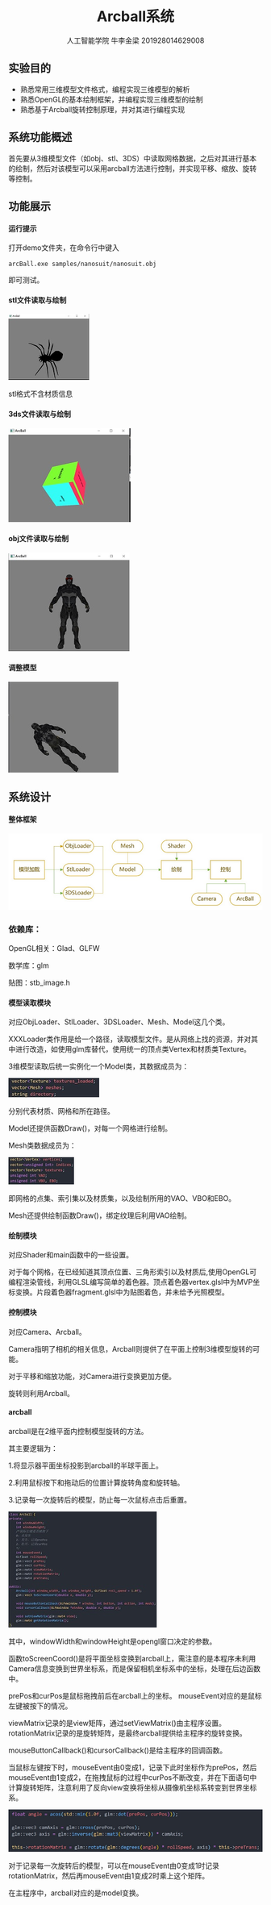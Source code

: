 # <center>Arcball系统 </center>

<center>人工智能学院 牛李金梁 201928014629008</center>

## 实验目的
- 熟悉常用三维模型文件格式，编程实现三维模型的解析
- 熟悉OpenGL的基本绘制框架，并编程实现三维模型的绘制
- 熟悉基于Arcball旋转控制原理，并对其进行编程实现

## 系统功能概述
首先要从3维模型文件（如obj、stl、3DS）中读取网格数据，之后对其进行基本的绘制，然后对该模型可以采用arcball方法进行控制，并实现平移、缩放、旋转等控制。

## 功能展示

#### 运行提示
打开demo文件夹，在命令行中键入
```
arcBall.exe samples/nanosuit/nanosuit.obj
```
即可测试。

#### stl文件读取与绘制
![avatar](Resources/stl.jpg)

stl格式不含材质信息

#### 3ds文件读取与绘制
![avatar](Resources/3ds.jpg)

#### obj文件读取与绘制
![avatar](Resources/obj.jpg)

#### 调整模型

![avatar](Resources/obj_rotation.jpg)
## 系统设计

#### 整体框架
![avatar](Resources/framework.jpg)

### 依赖库：

OpenGL相关：Glad、GLFW

数学库：glm

贴图：stb_image.h

#### 模型读取模块
对应ObjLoader、StlLoader、3DSLoader、Mesh、Model这几个类。

XXXLoader类作用是给一个路径，读取模型文件。是从网络上找的资源，并对其中进行改造，如使用glm库替代，使用统一的顶点类Vertex和材质类Texture。

3维模型读取后统一实例化一个Model类，其数据成员为：

![avatar](Resources/model.jpg)

分别代表材质、网格和所在路径。

Model还提供函数Draw()，对每一个网格进行绘制。

Mesh类数据成员为：

![avatar](Resources/mesh.jpg)

即网格的点集、索引集以及材质集，以及绘制所用的VAO、VBO和EBO。

Mesh还提供绘制函数Draw()，绑定纹理后利用VAO绘制。

#### 绘制模块
对应Shader和main函数中的一些设置。

对于每个网格，在已经知道其顶点位置、三角形索引以及材质后,使用OpenGL可编程渲染管线，利用GLSL编写简单的着色器。顶点着色器vertex.glsl中为MVP坐标变换。片段着色器fragment.glsl中为贴图着色，并未给予光照模型。

#### 控制模块
对应Camera、Arcball。

Camera指明了相机的相关信息，Arcball则提供了在平面上控制3维模型旋转的可能。

对于平移和缩放功能，对Camera进行变换更加方便。

旋转则利用Arcball。

#### arcball
arcball是在2维平面内控制模型旋转的方法。

其主要逻辑为：

1.将显示器平面坐标投影到arcball的半球平面上。

2.利用鼠标按下和拖动后的位置计算旋转角度和旋转轴。

3.记录每一次旋转后的模型，防止每一次鼠标点击后重置。

![avatar](Resources/arcball.jpg)

其中，windowWidth和windowHeight是opengl窗口决定的参数。

函数toScreenCoord()是将平面坐标变换到arcball上，需注意的是本程序未利用Camera信息变换到世界坐标系，而是保留相机坐标系中的坐标，处理在后边函数中。

prePos和curPos是鼠标拖拽前后在arcball上的坐标。
mouseEvent对应的是鼠标左键被按下的情况。

viewMatrix记录的是view矩阵，通过setViewMatrix()由主程序设置。rotationMatrix记录的是旋转矩阵，是最终arcball提供给主程序的旋转变换。

mouseButtonCallback()和cursorCallback()是给主程序的回调函数。

当鼠标左键按下时，mouseEvent由0变成1，记录下此时坐标作为prePos，然后mouseEvent由1变成2，在拖拽鼠标的过程中curPos不断改变，并在下面语句中计算旋转矩阵，注意利用了反向view变换将坐标从摄像机坐标系转变到世界坐标系。

![avatar](Resources/arcball_logic.jpg)

对于记录每一次旋转后的模型，可以在mouseEvent由0变成1时记录rotationMatrix，然后再mouseEvent由1变成2时乘上这个矩阵。

在主程序中，arcball对应的是model变换。
